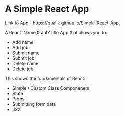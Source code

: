 # A Simple React App

Link to App - https://qualik.github.io/Simple-React-App

A React 'Name & Job' title App that allows you to:

- Add name
- Add job
- Submit name
- Submit job
- Delete name
- Delete job

This shows the fundamentals of React:

- Simple / Custom Class Componenets
- State
- Props
- Submitting form data
- JSX
